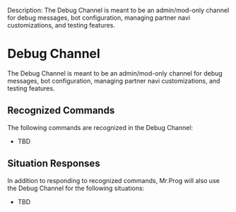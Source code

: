 Description: The Debug Channel is meant to be an admin/mod-only channel for debug messages, bot configuration, managing partner navi customizations, and testing features. 

# Debug Channel

The Debug Channel is meant to be an admin/mod-only channel for debug messages, bot configuration, managing partner navi customizations, and testing features. 

## Recognized Commands

The following commands are recognized in the Debug Channel:

* TBD

## Situation Responses

In addition to responding to recognized commands, Mr.Prog will also use the Debug Channel for the following situations:

* TBD